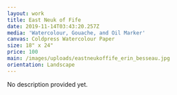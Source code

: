 ```yaml
---
layout: work
title: East Neuk of Fife
date: 2019-11-14T03:43:20.257Z
media: 'Watercolour, Gouache, and Oil Marker'
canvas: Coldpress Watercolour Paper
size: 18" x 24"
price: 100
main: /images/uploads/eastneukoffife_erin_besseau.jpg
orientation: Landscape
---
```

No description provided yet.
